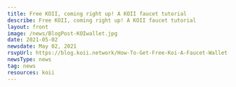 ```yaml
---
title: Free KOII, coming right up! A KOII faucet tutorial
describe: Free KOII, coming right up! A KOII faucet tutorial
layout: front
image: /news/BlogPost-KOIwallet.jpg
date: 2021-05-02
newsdate: May 02, 2021
rsvpUrl: https://blog.koii.network/How-To-Get-Free-Koi-A-Faucet-Wallet-Tutorial/
newsType: news
tag: news
resources: koii
---
```

